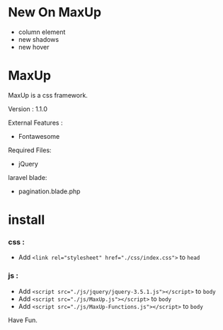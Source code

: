 
# New On MaxUp
* column element
* new shadows
* new hover

# MaxUp
MaxUp is a css framework.

Version : 1.1.0


External Features : 
- Fontawesome

Required Files:
- jQuery

laravel blade:
- pagination.blade.php


# install


<h3> css : </h3> 

- Add ```<link rel="stylesheet" href="./css/index.css">``` to ```head```

<h3> js : </h3>

- Add ```<script src="./js/jquery/jquery-3.5.1.js"></script>``` to ```body```
- Add ```<script src="./js/MaxUp.js"></script>``` to ```body```
- Add ```<script src="./js/MaxUp-Functions.js"></script>``` to ```body```

Have Fun.